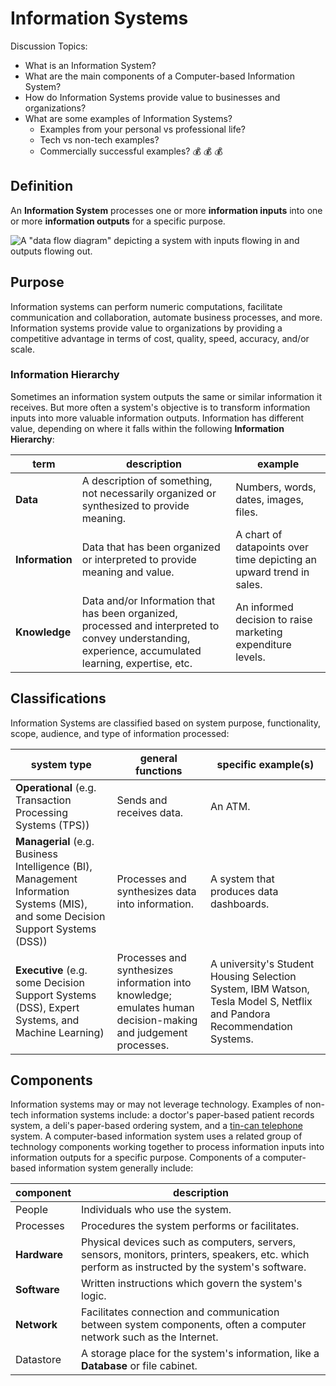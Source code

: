 # Information Systems

Discussion Topics:

  + What is an Information System?
  + What are the main components of a Computer-based Information System?
  + How do Information Systems provide value to businesses and organizations?
  + What are some examples of Information Systems?
    + Examples from your personal vs professional life?
    + Tech vs non-tech examples?
    + Commercially successful examples? :moneybag: :moneybag: :moneybag:

## Definition

An **Information System** processes one or more **information inputs** into one or more **information outputs** for a specific purpose.

![A "data flow diagram" depicting a system with inputs flowing in and outputs flowing out.](example-data-flow-diagram.png)

## Purpose

Information systems can perform numeric computations, facilitate communication and collaboration, automate business processes, and more. Information systems provide value to organizations by providing a competitive advantage in terms of cost, quality, speed, accuracy, and/or scale.

### Information Hierarchy

Sometimes an information system outputs the same or similar information it receives. But more often a system's objective is to transform information inputs into more valuable information outputs. Information has different value, depending on where it falls within the following **Information Hierarchy**:

term | description | example
--- | --- | ---
**Data** | A description of something, not necessarily organized or synthesized to provide meaning. | Numbers, words, dates, images, files.
**Information** | Data that has been organized or interpreted to provide meaning and value. | A chart of datapoints over time depicting an upward trend in sales.
**Knowledge** | Data and/or Information that has been organized, processed and interpreted to convey understanding, experience, accumulated learning, expertise, etc. | An informed decision to raise marketing expenditure levels.

## Classifications

Information Systems are classified
 based on
  system purpose,
  functionality,
  scope,
  audience,
  and type of information processed:

system type | general functions |  specific example(s)
--- | --- | ---
**Operational** (e.g. Transaction Processing Systems (TPS))| Sends and receives data. | An ATM.
**Managerial** (e.g. Business Intelligence (BI), Management Information Systems (MIS), and some Decision Support Systems (DSS)) | Processes and synthesizes data into information. | A system that produces data dashboards.
**Executive** (e.g. some Decision Support Systems (DSS), Expert Systems, and Machine Learning) | Processes and synthesizes information into knowledge; emulates human decision-making and judgement processes. | A university's Student Housing Selection System, IBM Watson, Tesla Model S, Netflix and Pandora Recommendation Systems.

## Components

Information systems may or may not leverage technology. Examples of non-tech information systems include: a doctor's paper-based patient records system, a deli's paper-based ordering system, and a [tin-can telephone](https://thumbs.dreamstime.com/z/tin-can-telephones-968914.jpg) system.
 A computer-based information system uses
 a related group of technology components working together
 to process information inputs into information outputs
 for a specific purpose. Components of a computer-based information system generally include:

component | description
--- | ---
People | Individuals who use the system.
Processes | Procedures the system performs or facilitates.
**Hardware** | Physical devices such as computers, servers, sensors, monitors, printers, speakers, etc. which perform as instructed by the system's software.
**Software** | Written instructions which govern the system's logic.
**Network** | Facilitates connection and communication between system components, often a computer network such as the Internet.
Datastore | A storage place for the system's information, like a **Database** or file cabinet.
